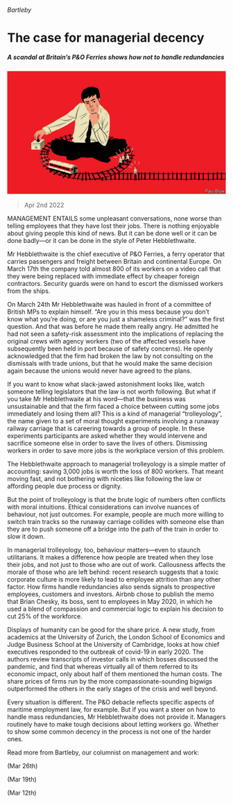 ###### Bartleby

# The case for managerial decency 

##### A scandal at Britain’s P&O Ferries shows how not to handle redundancies 

![image](images/20220402_WBD002_0.jpg) 

> Apr 2nd 2022 

MANAGEMENT ENTAILS some unpleasant conversations, none worse than telling employees that they have lost their jobs. There is nothing enjoyable about giving people this kind of news. But it can be done well or it can be done badly—or it can be done in the style of Peter Hebblethwaite.

Mr Hebblethwaite is the chief executive of P&amp;O Ferries, a ferry operator that carries passengers and freight between Britain and continental Europe. On March 17th the company told almost 800 of its workers on a video call that they were being replaced with immediate effect by cheaper foreign contractors. Security guards were on hand to escort the dismissed workers from the ships.


On March 24th Mr Hebblethwaite was hauled in front of a committee of British MPs to explain himself. “Are you in this mess because you don’t know what you’re doing, or are you just a shameless criminal?” was the first question. And that was before he made them really angry. He admitted he had not seen a safety-risk assessment into the implications of replacing the original crews with agency workers (two of the affected vessels have subsequently been held in port because of safety concerns). He openly acknowledged that the firm had broken the law by not consulting on the dismissals with trade unions, but that he would make the same decision again because the unions would never have agreed to the plans.

If you want to know what slack-jawed astonishment looks like, watch someone telling legislators that the law is not worth following. But what if you take Mr Hebblethwaite at his word—that the business was unsustainable and that the firm faced a choice between cutting some jobs immediately and losing them all? This is a kind of managerial “trolleyology”, the name given to a set of moral thought experiments involving a runaway railway carriage that is careering towards a group of people. In these experiments participants are asked whether they would intervene and sacrifice someone else in order to save the lives of others. Dismissing workers in order to save more jobs is the workplace version of this problem.

The Hebblethwaite approach to managerial trolleyology is a simple matter of accounting: saving 3,000 jobs is worth the loss of 800 workers. That meant moving fast, and not bothering with niceties like following the law or affording people due process or dignity.

But the point of trolleyology is that the brute logic of numbers often conflicts with moral intuitions. Ethical considerations can involve nuances of behaviour, not just outcomes. For example, people are much more willing to switch train tracks so the runaway carriage collides with someone else than they are to push someone off a bridge into the path of the train in order to slow it down.

In managerial trolleyology, too, behaviour matters—even to staunch utilitarians. It makes a difference how people are treated when they lose their jobs, and not just to those who are out of work. Callousness affects the morale of those who are left behind: recent research suggests that a toxic corporate culture is more likely to lead to employee attrition than any other factor. How firms handle redundancies also sends signals to prospective employees, customers and investors. Airbnb chose to publish the memo that Brian Chesky, its boss, sent to employees in May 2020, in which he used a blend of compassion and commercial logic to explain his decision to cut 25% of the workforce.

Displays of humanity can be good for the share price. A new study, from academics at the University of Zurich, the London School of Economics and Judge Business School at the University of Cambridge, looks at how chief executives responded to the outbreak of covid-19 in early 2020. The authors review transcripts of investor calls in which bosses discussed the pandemic, and find that whereas virtually all of them referred to its economic impact, only about half of them mentioned the human costs. The share prices of firms run by the more compassionate-sounding bigwigs outperformed the others in the early stages of the crisis and well beyond.

Every situation is different. The P&amp;O debacle reflects specific aspects of maritime employment law, for example. But if you want a steer on how to handle mass redundancies, Mr Hebblethwaite does not provide it. Managers routinely have to make tough decisions about letting workers go. Whether to show some common decency in the process is not one of the harder ones.

Read more from Bartleby, our columnist on management and work:

 (Mar 26th)

 (Mar 19th)

 (Mar 12th)


